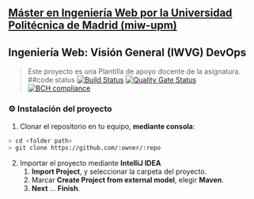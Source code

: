 ## [Máster en Ingeniería Web por la Universidad Politécnica de Madrid (miw-upm)](http://miw.etsisi.upm.es)
## Ingeniería Web: Visión General (IWVG) DevOps
> Este proyecto es una Plantilla de apoyo docente de la asignatura.
##code status
[![Build Status](https://travis-ci.org/lihao1214/iwvg-devops-hao-li.svg?branch=develop)](https://travis-ci.org/lihao1214/iwvg-devops-hao-li)
[![Quality Gate Status](https://sonarcloud.io/api/project_badges/measure?project=es.upm.miw%3Aiwvg-devops-hao-li&metric=alert_status)](https://sonarcloud.io/dashboard?id=es.upm.miw%3Aiwvg-devops-hao-li)
[![BCH compliance](https://bettercodehub.com/edge/badge/lihao1214/iwvg-devops-hao-li?branch=develop)](https://bettercodehub.com/)
### :gear: Instalación del proyecto
1. Clonar el repositorio en tu equipo, **mediante consola**:
```sh
> cd <folder path>
> git clone https://github.com/:owner/:repo
```
2. Importar el proyecto mediante **IntelliJ IDEA**
   1. **Import Project**, y seleccionar la carpeta del proyecto.
   1. Marcar **Create Project from external model**, elegir **Maven**.
   1. **Next** … **Finish**.
